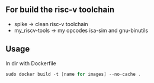 ## For build the risc-v toolchain

* spike -> clean risc-v toolchain
* my_riscv-tools -> my opcodes isa-sim and gnu-binutils

## Usage

In dir with Dockerfile

```c
sudo docker build -t [name for images] --no-cache .
```

